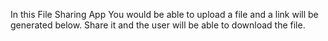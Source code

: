 In this File Sharing App You would be able to upload a file and a link will be generated below. Share it and the user will be able to download the file.